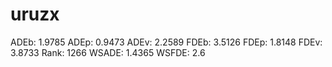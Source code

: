 # uruzx

ADEb: 1.9785
ADEp: 0.9473
ADEv: 2.2589
FDEb: 3.5126
FDEp: 1.8148
FDEv: 3.8733
Rank: 1266
WSADE: 1.4365
WSFDE: 2.6